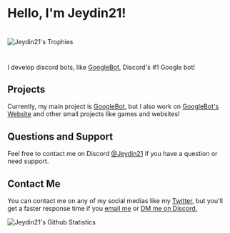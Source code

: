 # Hello, I'm Jeydin21!

#
![Jeydin21's Trophies](https://github-profile-trophy.vercel.app/?username=Jeydin21)
#

I develop discord bots, like [GoogleBot](https://top.gg/bot/721215949088358420), Discord's #1 Google bot!

## Projects
Currently, my main project is [GoogleBot](https://top.gg/bot/721215949088358420), but I also work on [GoogleBot's Website](https://jeydin21.github.io/commands) and other small projects like games and websites!

## Questions and Support
Feel free to contact me on Discord [@Jeydin21](https://discord.com/users/667354950321569792) if you have a question or need support.

## Contact Me
You can contact me on any of my social medias like my [Twitter](https://twitter.com/Jeydin21), but you'll get a faster response time if you [email me](mailto:JeyPham21@gmail.com) or [DM me on Discord.](https://discord.com/users/667354950321569792)

![Jeydin21's Github Statistics](https://github-readme-stats.vercel.app/api?username=Jeydin21&count_private=true&theme=tokyonight&show_icons=true)
